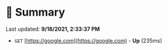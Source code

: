 # 📖 Summary
Last updated: **9/18/2021, 2:33:37 PM**

- `GET` [https://google.com](https://google.com) - **Up** (235ms)
